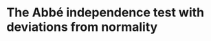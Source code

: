 # The Abbé independence test with deviations from normality

<!-- Link: https://link.springer.com/article/10.1007/s11018-006-0220-7 -->
